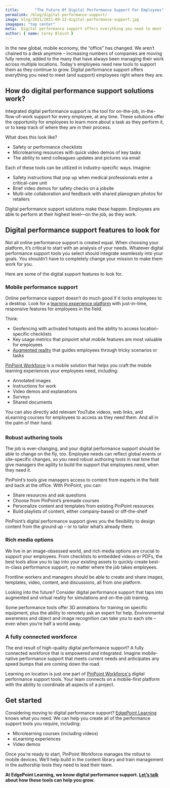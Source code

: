 ```yaml
---
title:       "The Future Of Digital Performance Support For Employees"
permalink: /blog/digital-performance-support/
image: blog/2021/2021-09-22-digital-performance-support.jpg
imagepos: "top center"
meta:  Digital performance support offers everything you need to meet (and support) employees right where they are. These are the features to look for. 
author: { name: Corey Bleich }
---
```


​​In the new global, mobile economy, the “office” has changed. We aren’t chained to a desk anymore – increasing numbers of companies are moving fully remote, added to the many that have always been managing their work across multiple locations. Today's employees need new tools to support them as they continue to grow. Digital performance support offers everything you need to meet (and support) employees right where they are.

## How do digital performance support solutions work?

Integrated digital performance support is the tool for on-the-job, in-the-flow-of-work support for every employee, at any time. These solutions offer the opportunity for employees to learn more about a task as they perform it, or to keep track of where they are in their process.  

What does this look like?

* Safety or performance checklists
* Microlearning resources with quick video demos of key tasks
* The ability to send colleagues updates and pictures via email

Each of these tools can be utilized in industry-specific ways. Imagine:

* Safety instructions that pop up when medical professionals enter a critical-care unit
* Brief video demos for safety checks on a jobsite
* Multi-site collaboration and feedback with shared planogram photos for retailers

Digital performance support solutions make these happen. Employees are able to perform at their highest level—on the job, as they work.

## Digital performance support features to look for

Not all online performance support is created equal. When choosing your platform, it’s critical to start with an analysis of your needs. Whatever digital performance support tools you select should integrate seamlessly into your goals. You shouldn’t have to completely change your mission to make them work for you.

Here are some of the digital support features to look for.

### Mobile performance support

Online performance support doesn’t do much good if it locks employees to a desktop. Look for a [learning experience platform](https://www.pinpointworkforce.com/platform) with just-in-time, responsive features for employees in the field.

Think:

* Geofencing with activated hotspots and the ability to access location-specific checklists
* Key usage metrics that pinpoint what mobile features are most valuable for employees
* [Augmented reality](https://www.pinpointworkforce.com/post/artraining) that guides employees through tricky scenarios or tasks

[PinPoint Workforce](https://www.pinpointworkforce.com/) is a mobile solution that helps you craft the mobile learning experiences your employees need, including:

* Annotated images
* Instructions for work
* Video demos and explanations
* Surveys
* Shared documents

You can also directly add relevant YouTube videos, web links, and eLearning courses for employees to access as they need them. And all in the palm of their hand.

<div style="max-width: 720px; margin: 2em auto;">
  <div class="responsive-embed widescreen shadow">
    <div class="vi-lazyload" data-id="469090686" data-thumb="" data-logo="0"></div>
  </div>
</div>


### Robust authoring tools

The job is ever-changing, and your digital performance support should be able to change on the fly, too. Employee needs can reflect global events or site-specific changes, so you need robust authoring tools in real time that give managers the agility to build the support that employees need, when they need it.

PinPoint’s tools give managers access to content from experts in the field and back at the office. With PinPoint, you can:

* Share resources and ask questions
* Choose from PinPoint’s premade courses
* Personalize content and templates from existing PinPoint resources
* Build playlists of content, either company-based or off-the-shelf

PinPoint’s digital performance support gives you the flexibility to design content from the ground up – or to tailor what’s already there.

### Rich media options

We live in an image-obsessed world, and rich media options are crucial to support your employees. From checklists to embedded videos or PDFs, the best tools allow you to tap into your existing assets to quickly create best-in-class performance support, no matter where the job takes employees.

Frontline workers and managers should be able to create and share images, templates, video, content, and discussions, all from one platform.

Looking into the future? Consider digital performance support that taps into augmented and virtual reality for simulations and on-the-job training.

Some performance tools offer 3D animations for training on specific equipment, plus the ability to remotely ask an expert for help. Environmental awareness and object and image recognition can take you to each site – even when you’re half a world away.

### A fully connected workforce

The end result of high-quality digital performance support? A fully connected workforce that is empowered and integrated. Imagine mobile-native performance support that meets current needs and anticipates any speed bumps that are coming down the road.

Learning on location is just one part of [PinPoint Workforce's](https://www.edgepointlearning.com/performance-support/) digital performance support tools. Your team connects on a mobile-first platform with the ability to coordinate all aspects of a project.

## Get started

Considering moving to digital performance support? [EdgePoint Learning](https://www.edgepointlearning.com/) knows what you need. We can help you create all of the performance support tools you require, including:

* Microlearning courses (including videos)
* eLearning experiences
* Video demos

Once you’re ready to start, PinPoint Workforce manages the rollout to mobile devices. We’ll help build in the content library and train management in the authorship tools they need to lead their team.

**At EdgePoint Learning, we know digital performance support. [Let’s talk](/contact/) about how these tools can help you grow.**
